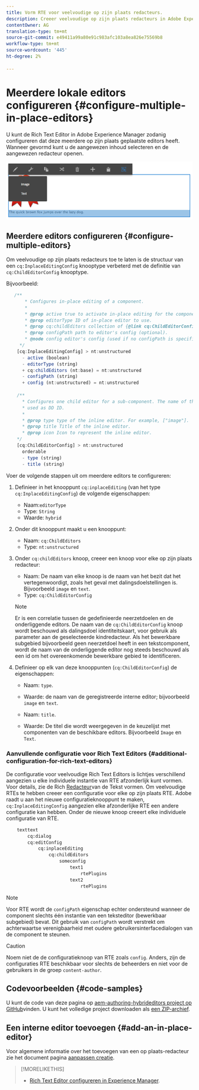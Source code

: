 ```yaml
---
title: Vorm RTE voor veelvoudige op zijn plaats redacteurs.
description: Creeer veelvoudige op zijn plaats redacteurs in Adobe Experience Manager door de Rich Redacteur van de Tekst te vormen.
contentOwner: AG
translation-type: tm+mt
source-git-commit: e49411a99a80e91c983afc103a8ea826e75569b8
workflow-type: tm+mt
source-wordcount: '445'
ht-degree: 2%

---
```



# Meerdere lokale editors configureren {#configure-multiple-in-place-editors}

U kunt de Rich Text Editor in Adobe Experience Manager zodanig configureren dat deze meerdere op zijn plaats geplaatste editors heeft. Wanneer gevormd kunt u de aangewezen inhoud selecteren en de aangewezen redacteur openen.

![Een specifieke interne editor](assets/rte-inplace-editor.png)

## Meerdere editors configureren {#configure-multiple-editors}

Om veelvoudige op zijn plaats redacteurs toe te laten is de structuur van een `cq:InplaceEditingConfig` knooptype verbeterd met de definitie van `cq:ChildEditorConfig` knooptype.

Bijvoorbeeld:

```js
   /**
       * Configures in-place editing of a component.
       *
       * @prop active true to activate in-place editing for the component.
       * @prop editorType ID of in-place editor to use.
       * @prop cq:childEditors collection of {@link cq:ChildEditorConfig} nodes.
       * @prop configPath path to editor's config (optional).
       * @node config editor's config (used if no configPath is specified; optional).
     */
    [cq:InplaceEditingConfig] > nt:unstructured
      - active (boolean)
      - editorType (string)
      + cq:childEditors (nt:base) = nt:unstructured
      - configPath (string)
      + config (nt:unstructured) = nt:unstructured

    /**
      * Configures one child editor for a sub-component. The name of the this node is
      * used as DD ID.
      *
      * @prop type type of the inline editor. For example, ["image"].
      * @prop title Title of the inline editor.
      * @prop icon Icon to represent the inline editor.
    */
    [cq:ChildEditorConfig] > nt:unstructured
      orderable
      - type (string)
      - title (string)
```

Voer de volgende stappen uit om meerdere editors te configureren:

1. Definieer in het knooppunt `cq:inplaceEditing` (van het type `cq:InplaceEditingConfig`) de volgende eigenschappen:

   * Naam:`editorType`
   * Type: `String`
   * Waarde: `hybrid`

1. Onder dit knooppunt maakt u een knooppunt:

   * Naam: `cq:ChildEditors`
   * Type: `nt:unstructured`

1. Onder `cq:childEditors` knoop, creeer een knoop voor elke op zijn plaats redacteur:

   * Naam: De naam van elke knoop is de naam van het bezit dat het vertegenwoordigt, zoals het geval met dalingsdoelstellingen is. Bijvoorbeeld `image` en `text`.
   * Type: `cq:ChildEditorConfig`
   >[!NOTE]
   >
   >Er is een correlatie tussen de gedefinieerde neerzetdoelen en de onderliggende editors. De naam van de `cq:ChildEditorConfig` knoop wordt beschouwd als dalingsdoel identiteitskaart, voor gebruik als parameter aan de geselecteerde kindredacteur. Als het bewerkbare subgebied bijvoorbeeld geen neerzetdoel heeft in een tekstcomponent, wordt de naam van de onderliggende editor nog steeds beschouwd als een id om het overeenkomende bewerkbare gebied te identificeren.

1. Definieer op elk van deze knooppunten (`cq:ChildEditorConfig`) de eigenschappen:

   * Naam: `type`.
   * Waarde: de naam van de geregistreerde interne editor; bijvoorbeeld `image` en `text`.

   * Naam: `title`.
   * Waarde: De titel die wordt weergegeven in de keuzelijst met componenten van de beschikbare editors. Bijvoorbeeld `Image` en `Text`.

### Aanvullende configuratie voor Rich Text Editors {#additional-configuration-for-rich-text-editors}

De configuratie voor veelvoudige Rich Text Editors is lichtjes verschillend aangezien u elke individuele instantie van RTE afzonderlijk kunt vormen. Voor details, zie de Rich [Redacteur](/help/sites-administering/rich-text-editor.md)van de Tekst vormen. Om veelvoudige RTEs te hebben creeer een configuratie voor elke op zijn plaats RTE. Adobe raadt u aan het nieuwe configuratieknooppunt te maken, `cq:InplaceEditingConfig` aangezien elke afzonderlijke RTE een andere configuratie kan hebben. Onder de nieuwe knoop creeert elke individuele configuratie van RTE.

```xml
    texttext
        cq:dialog
        cq:editConfig
            cq:inplaceEditing
                cq:childEditors
                    someconfig
                        text1
                            rtePlugins
                        text2
                            rtePlugins
```

>[!NOTE]
>
>Voor RTE wordt de `configPath` eigenschap echter ondersteund wanneer de component slechts één instantie van een teksteditor (bewerkbaar subgebied) bevat. Dit gebruik van `configPath` wordt verstrekt om achterwaartse verenigbaarheid met oudere gebruikersinterfacedialogen van de component te steunen.

>[!CAUTION]
>
>Noem niet de de configuratieknoop van RTE zoals `config`. Anders, zijn de configuraties RTE beschikbaar voor slechts de beheerders en niet voor de gebruikers in de groep `content-author`.

## Codevoorbeelden {#code-samples}

U kunt de code van deze pagina op [aem-authoring-hybrideditors project op GitHub](https://github.com/Adobe-Marketing-Cloud/aem-authoring-hybrideditors)vinden. U kunt het volledige project downloaden als [een ZIP-archief](https://github.com/Adobe-Marketing-Cloud/aem-authoring-hybrideditors/archive/master.zip).

## Een interne editor toevoegen {#add-an-in-place-editor}

Voor algemene informatie over het toevoegen van een op plaats-redacteur zie het document pagina [aanpassen creatie](/help/sites-developing/customizing-page-authoring-touch.md#add-new-in-place-editor).

>[!MORELIKETHIS]
>
>* [Rich Text Editor configureren in Experience Manager](/help/sites-administering/rich-text-editor.md).

